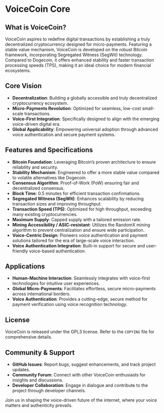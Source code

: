 # VoiceCoin Core

## What is VoiceCoin?

VoiceCoin aspires to redefine digital transactions by establishing a truly decentralized cryptocurrency designed for micro-payments. Featuring a stable value mechanism, VoiceCoin is developed on the robust Bitcoin framework, incorporating Segregated Witness (SegWit) technology. Compared to Dogecoin, it offers enhanced stability and faster transaction processing speeds (TPS), making it an ideal choice for modern financial ecosystems.

## Core Vision

- **Decentralization**: Building a globally accessible and truly decentralized cryptocurrency ecosystem.
- **Micro-Payments Revolution**: Optimized for seamless, low-cost small-scale transactions.
- **Voice-First Integration**: Specifically designed to align with the emerging voice-driven digital era.
- **Global Applicability**: Empowering universal adoption through advanced voice authentication and secure payment systems.

## Features and Specifications

- **Bitcoin Foundation**: Leveraging Bitcoin’s proven architecture to ensure reliability and security.
- **Stability Mechanism**: Engineered to offer a more stable value compared to volatile alternatives like Dogecoin.
- **Consensus Algorithm**: Proof-of-Work (PoW) ensuring fair and decentralized consensus.
- **Block Time**: 0.5 minutes for efficient transaction confirmations.
- **Segregated Witness (SegWit)**: Enhances scalability by reducing transaction sizes and improving throughput.
- **Transaction Speed (TPS)**: Optimized for high throughput, exceeding many existing cryptocurrencies.
- **Maximum Supply**: Capped supply with a tailored emission rate.
- **Mining Accessibility / ASIC-resistant**: Utilizes the RandomX mining algorithm to prevent centralization and ensure wide participation.
- **Voice-Centric Design**: Pioneers voice authentication and payment solutions tailored for the era of large-scale voice interaction.
- **Voice Authentication Integration**: Built-in support for secure and user-friendly voice-based authentication.

## Applications

- **Human-Machine Interaction**: Seamlessly integrates with voice-first technologies for intuitive user experiences.
- **Global Micro-Payments**: Facilitates effortless, secure micro-payments across international borders.
- **Voice Authentication**: Provides a cutting-edge, secure method for payment verification using voice recognition technology.

## License

VoiceCoin is released under the GPL3 license. Refer to the `COPYING` file for comprehensive details.

## Community & Support

- **GitHub Issues**: Report bugs, suggest enhancements, and track project updates.
- **Community Forum**: Connect with other VoiceCoin enthusiasts for insights and discussions.
- **Developer Collaboration**: Engage in dialogue and contribute to the project through developer channels.

Join us in shaping the voice-driven future of the internet, where your voice matters and authenticity prevails.
